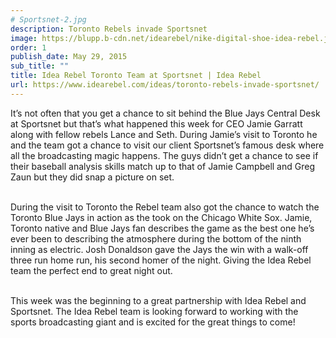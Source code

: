 ```yaml
---
# Sportsnet-2.jpg
description: Toronto Rebels invade Sportsnet
image: https://blupp.b-cdn.net/idearebel/nike-digital-shoe-idea-rebel.jpeg?quality=80&width=800
order: 1
publish_date: May 29, 2015
sub_title: ""
title: Idea Rebel Toronto Team at Sportsnet | Idea Rebel
url: https://www.idearebel.com/ideas/toronto-rebels-invade-sportsnet/
---
```

It’s not often that you get a chance to sit behind the Blue Jays Central Desk at Sportsnet but that’s what happened this week for CEO Jamie Garratt along with fellow rebels Lance and Seth. During Jamie’s visit to Toronto he and the team got a chance to visit our client Sportsnet’s famous desk where all the broadcasting magic happens. The guys didn’t get a chance to see if their baseball analysis skills match up to that of Jamie Campbell and Greg Zaun but they did snap a picture on set.

\
During the visit to Toronto the Rebel team also got the chance to watch the Toronto Blue Jays in action as the took on the Chicago White Sox. Jamie, Toronto native and Blue Jays fan describes the game as the best one he’s ever been to describing the atmosphere during the bottom of the ninth inning as electric. Josh Donaldson gave the Jays the win with a walk-off three run home run, his second homer of the night. Giving the Idea Rebel team the perfect end to great night out.

\
This week was the beginning to a great partnership with Idea Rebel and Sportsnet. The Idea Rebel team is looking forward to working with the sports broadcasting giant and is excited for the great things to come!
